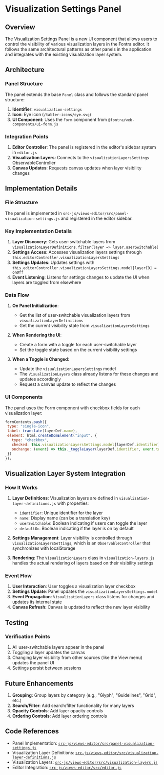 # Visualization Settings Panel

## Overview

The Visualization Settings Panel is a new UI component that allows users to control the visibility of various visualization layers in the Fontra editor. It follows the same architectural patterns as other panels in the application and integrates with the existing visualization layer system.

## Architecture

### Panel Structure

The panel extends the base `Panel` class and follows the standard panel structure:

1. **Identifier**: `visualization-settings`
2. **Icon**: Eye icon (`/tabler-icons/eye.svg`)
3. **UI Component**: Uses the `Form` component from `@fontra/web-components/ui-form.js`

### Integration Points

1. **Editor Controller**: The panel is registered in the editor's sidebar system in `editor.js`
2. **Visualization Layers**: Connects to the `visualizationLayersSettings` ObservableController
3. **Canvas Updates**: Requests canvas updates when layer visibility changes

## Implementation Details

### File Structure

The panel is implemented in `src-js/views-editor/src/panel-visualization-settings.js` and registered in the editor sidebar.

### Key Implementation Details

1. **Layer Discovery**: Gets user-switchable layers from `visualizationLayerDefinitions.filter(layer => layer.userSwitchable)`
2. **Settings Access**: Accesses visualization layers settings through `this.editorController.visualizationLayersSettings`
3. **Settings Updates**: Updates settings with `this.editorController.visualizationLayersSettings.model[layerID] = onOff`
4. **Event Listening**: Listens for settings changes to update the UI when layers are toggled from elsewhere

### Data Flow

1. **On Panel Initialization**:
   - Get the list of user-switchable visualization layers from `visualizationLayerDefinitions`
   - Get the current visibility state from `visualizationLayersSettings`
   
2. **When Rendering the UI**:
   - Create a form with a toggle for each user-switchable layer
   - Set the toggle state based on the current visibility settings
   
3. **When a Toggle is Changed**:
   - Update the `visualizationLayersSettings` model
   - The `VisualizationLayers` class already listens for these changes and updates accordingly
   - Request a canvas update to reflect the changes

### UI Components

The panel uses the Form component with checkbox fields for each visualization layer:

```javascript
formContents.push({
 type: "single-icon",
 label: translate(layerDef.name),
 element: html.createDomElement("input", {
   type: "checkbox",
   checked: this.visualizationLayersSettings.model[layerDef.identifier],
   onchange: (event) => this._toggleLayer(layerDef.identifier, event.target.checked)
 })
});
```

## Visualization Layer System Integration

### How It Works

1. **Layer Definitions**: Visualization layers are defined in `visualization-layer-definitions.js` with properties:
   - `identifier`: Unique identifier for the layer
   - `name`: Display name (can be a translation key)
   - `userSwitchable`: Boolean indicating if users can toggle the layer
   - `defaultOn`: Boolean indicating if the layer is on by default

2. **Settings Management**: Layer visibility is controlled through `visualizationLayersSettings`, which is an `ObservableController` that synchronizes with localStorage

3. **Rendering**: The `VisualizationLayers` class in `visualization-layers.js` handles the actual rendering of layers based on their visibility settings

### Event Flow

1. **User Interaction**: User toggles a visualization layer checkbox
2. **Settings Update**: Panel updates the `visualizationLayersSettings.model`
3. **Event Propagation**: `VisualizationLayers` class listens for changes and updates its internal state
4. **Canvas Refresh**: Canvas is updated to reflect the new layer visibility

## Testing

### Verification Points

1. All user-switchable layers appear in the panel
2. Toggling a layer updates the canvas
3. Changing layer visibility from other sources (like the View menu) updates the panel UI
4. Settings persist between sessions

## Future Enhancements

1. **Grouping**: Group layers by category (e.g., "Glyph", "Guidelines", "Grid", etc.)
2. **Search/Filter**: Add search/filter functionality for many layers
3. **Opacity Controls**: Add layer opacity controls
4. **Ordering Controls**: Add layer ordering controls

## Code References

- Panel Implementation: [`src-js/views-editor/src/panel-visualization-settings.js`](file:///c%3A/Users/frena/Desktop/fontra-test/src-js/views-editor/src/panel-visualization-settings.js)
- Visualization Layer Definitions: [`src-js/views-editor/src/visualization-layer-definitions.js`](file:///c%3A/Users/frena/Desktop/fontra-test/src-js/views-editor/src/visualization-layer-definitions.js)
- Visualization Layers: [`src-js/views-editor/src/visualization-layers.js`](file:///c%3A/Users/frena/Desktop/fontra-test/src-js/views-editor/src/visualization-layers.js)
- Editor Integration: [`src-js/views-editor/src/editor.js`](file:///c%3A/Users/frena/Desktop/fontra-test/src-js/views-editor/src/editor.js)